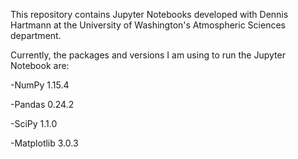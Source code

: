 This repository contains Jupyter Notebooks developed with Dennis Hartmann at the University of Washington's Atmospheric Sciences department.

Currently, the packages and versions I am using to run the Jupyter Notebook are:

-NumPy 1.15.4

-Pandas 0.24.2

-SciPy 1.1.0

-Matplotlib 3.0.3

